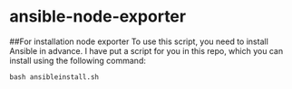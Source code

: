 # ansible-node-exporter
##For installation node exporter 
To use this script, you need to install Ansible in advance. I have put a script for you in this repo, which you can install using the following command:
```
bash ansibleinstall.sh
```

